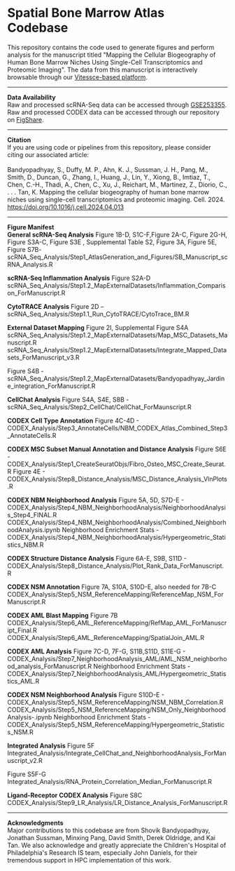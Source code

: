 # Spatial Bone Marrow Atlas Codebase
This repository contains the code used to generate figures and perform analysis for the manuscript titled "Mapping the Cellular Biogeography of Human Bone Marrow Niches Using Single-Cell Transcriptomics and Proteomic Imaging". The data from this manuscript is interactively browsable through our [Vitessce-based platform](https://cscb.research.chop.edu/index.php/bm-data).
_______________________________________
**Data Availability** <br />
Raw and processed scRNA-Seq data can be accessed through [GSE253355](https://www.ncbi.nlm.nih.gov/geo/query/acc.cgi?acc=GSE253355). 
Raw and processed CODEX data can be accessed through our repository on [FigShare](https://doi.org/10.25452/figshare.plus.c.7174914). 
_______________________________________
**Citation**  <br />
If you are using code or pipelines from this repository, please consider citing our associated article: <br />
<br/>
Bandyopadhyay, S., Duffy, M. P., Ahn, K. J., Sussman, J. H., Pang, M., Smith, D., Duncan, G., Zhang, I., Huang, J., Lin, Y., Xiong, B., Imtiaz, T., Chen, C.-H., Thadi, A., Chen, C., Xu, J., Reichart, M., Martinez, Z., Diorio, C., . . . Tan, K. Mapping the cellular biogeography of human bone marrow niches using single-cell transcriptomics and proteomic imaging. Cell. 2024. https://doi.org/10.1016/j.cell.2024.04.013 
____________________________________
**Figure Manifest** <br />
**General scRNA-Seq Analysis**
Figure 1B-D, S1C-F,Figure 2A-C, Figure 2G-H, Figure S3A-C, Figure S3E , Supplemental Table S2, Figure 3A, Figure 5E, Figure S7B- scRNA_Seq_Analysis/Step1_AtlasGeneration_and_Figures/SB_Manuscript_scRNA_Analysis.R

**scRNA-Seq Inflammation Analysis**
Figure S2A-D
scRNA_Seq_Analysis/Step1.2_MapExternalDatasets/Inflammation_Comparison_ForManuscript.R

**CytoTRACE Analysis**
Figure 2D – 
scRNA_Seq_Analysis/Step1.1_Run_CytoTRACE/CytoTrace_BM.R

**External Dataset Mapping**
Figure 2I, Supplemental Figure S4A scRNA_Seq_Analysis/Step1.2_MapExternalDatasets/Map_MSC_Datasets_Manuscript.R
scRNA_Seq_Analysis/Step1.2_MapExternalDatasets/Integrate_Mapped_Datasets_ForManuscript_v3.R

Figure S4B - 
scRNA_Seq_Analysis/Step1.2_MapExternalDatasets/Bandyopadhyay_Jardine_integration_ForManuscript.R

**CellChat Analysis**
Figure S4A, S4E, S8B - scRNA_Seq_Analysis/Step2_CellChat/CellChat_ForMaunscript.R

**CODEX Cell Type Annotation**
Figure 4C-4D - CODEX_Analysis/Step3_AnnotateCells/NBM_CODEX_Atlas_Combined_Step3_AnnotateCells.R

**CODEX MSC Subset Manual Annotation and Distance Analysis**
Figure S6E - CODEX_Analysis/Step1_CreateSeuratObjs/Fibro_Osteo_MSC_Create_Seurat.R
Figure 4E - CODEX_Analysis/Step8_Distance_Analysis/MSC_Distance_Analysis_VlnPlots.R

**CODEX NBM Neighborhood Analysis**
Figure 5A, 5D, S7D-E - CODEX_Analysis/Step4_NBM_NeighborhoodAnalysis/NeighborhoodAnalysis_Step4_FINAL.R
CODEX_Analysis/Step4_NBM_NeighborhoodAnalysis/Combined_NeighborhoodAnalysis.ipynb
Neighborhood Enrichment Stats - CODEX_Analysis/Step4_NBM_NeighborhoodAnalysis/Hypergeometric_Statistics_NBM.R

**CODEX Structure Distance Analysis**
Figure 6A-E, S9B, S11D - CODEX_Analysis/Step8_Distance_Analysis/Plot_Rank_Data_ForManuscript.R

**CODEX NSM Annotation**
Figure 7A, S10A, S10D-E, also needed for 7B-C
CODEX_Analysis/Step5_NSM_ReferenceMapping/ReferenceMap_NSM_ForManuscript.R

**CODEX AML Blast Mapping**
Figure 7B
CODEX_Analysis/Step6_AML_ReferenceMapping/RefMap_AML_ForManuscript_Final.R
CODEX_Analysis/Step6_AML_ReferenceMapping/SpatialJoin_AML.R

**CODEX AML Analysis**
Figure 7C-D, 7F-G, S11B,S11D, S11E-G - CODEX_Analysis/Step7_NeighborhoodAnalysis_AML/AML_NSM_neighborhood_analysis_ForManuscript.R
Neighborhood Enrichment Stats - CODEX_Analysis/Step7_NeighborhoodAnalysis_AML/Hypergeometric_Statistics_AML.R

**CODEX NSM Neighborhood Analysis**
Figure S10D-E - CODEX_Analysis/Step5_NSM_ReferenceMapping/NSM_NBM_Correlation.R
CODEX_Analysis/Step5_NSM_ReferenceMapping/NSM_Only_NeighborhoodAnalysis-.ipynb
Neighborhood Enrichment Stats - CODEX_Analysis/Step5_NSM_ReferenceMapping/Hypergeometric_Statistics_NSM.R

**Integrated Analysis**
Figure 5F
Integrated_Analysis/Integrate_CellChat_and_NeighborhoodAnalysis_ForManuscript_v2.R

Figure S5F-G
Integrated_Analysis/RNA_Protein_Correlation_Median_ForManuscript.R

**Ligand-Receptor CODEX Analysis**
Figure S8C
CODEX_Analysis/Step9_LR_Analysis/LR_Distance_Analysis_ForManuscript.R
________________________________
**Acknowledgments** <br />
Major contributions to this codebase are from Shovik Bandyopadhyay, Jonathan Sussman, Minxing Pang, David Smith, Derek Oldridge, and Kai Tan. We also acknowledge and greatly appreciate the Children's Hospital of Philadelphia's Research IS team, especially John Daniels, for their tremendous support in HPC implementation of this work. 

